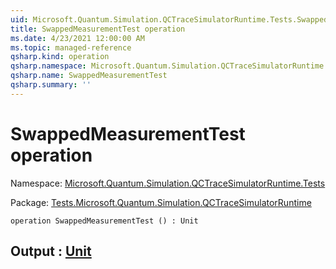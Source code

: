 ```yaml
---
uid: Microsoft.Quantum.Simulation.QCTraceSimulatorRuntime.Tests.SwappedMeasurementTest
title: SwappedMeasurementTest operation
ms.date: 4/23/2021 12:00:00 AM
ms.topic: managed-reference
qsharp.kind: operation
qsharp.namespace: Microsoft.Quantum.Simulation.QCTraceSimulatorRuntime.Tests
qsharp.name: SwappedMeasurementTest
qsharp.summary: ''
---
```


# SwappedMeasurementTest operation

Namespace: [Microsoft.Quantum.Simulation.QCTraceSimulatorRuntime.Tests](xref:Microsoft.Quantum.Simulation.QCTraceSimulatorRuntime.Tests)

Package: [Tests.Microsoft.Quantum.Simulation.QCTraceSimulatorRuntime](https://nuget.org/packages/Tests.Microsoft.Quantum.Simulation.QCTraceSimulatorRuntime)




```qsharp
operation SwappedMeasurementTest () : Unit
```


## Output : [Unit](xref:microsoft.quantum.qsharp.valueliterals#unit-literal)


